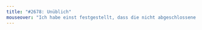 ```yaml
---
title: "#2678: Unüblich"
mouseover: "Ich habe einst festgestellt, dass die nicht abgeschlossene Vergangenheit Perfekt ist."
---
```

